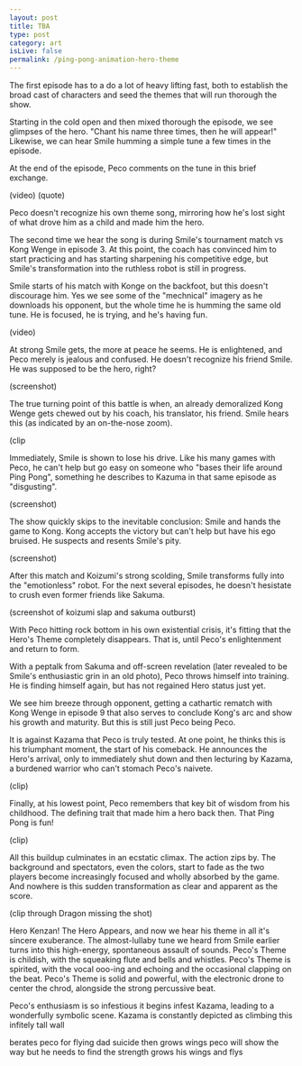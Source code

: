 ```yaml
---
layout: post
title: TBA
type: post
category: art
isLive: false
permalink: /ping-pong-animation-hero-theme
---
```


The first episode has to a do a lot of heavy lifting fast, both to establish the broad cast of characters and seed the themes that will run thorough the show.

Starting in the cold open and then mixed thorough the episode, we see glimpses of the hero. "Chant his name three times, then he will appear!" Likewise, we can hear Smile humming a simple tune a few times in the episode.

At the end of the episode, Peco comments on the tune in this brief exchange.

(video)
(quote)

Peco doesn't recognize his own theme song, mirroring how he's lost sight of what drove him as a child and made him the hero.

The second time we hear the song is during Smile's tournament match vs Kong Wenge in episode 3. At this point, the coach has convinced him to start practicing and has starting sharpening his competitive edge, but Smile's transformation into the ruthless robot is still in progress.

Smile starts of his match with Konge on the backfoot, but this doesn't discourage him. Yes we see some of the "mechnical" imagery as he downloads his opponent, but the whole time he is humming the same old tune. He is focused, he is trying, and he's having fun.

(video)

At strong Smile gets, the more at peace he seems. He is enlightened, and Peco merely is jealous and confused. He doesn't recognize his friend Smile. He was supposed to be the hero, right?

(screenshot)

The true turning point of this battle is when, an already demoralized Kong Wenge gets chewed out by his coach, his translator, his friend. Smile hears this (as indicated by an on-the-nose zoom).

(clip

Immediately, Smile is shown to lose his drive. Like his many games with Peco, he can't help but go easy on someone who "bases their life around Ping Pong", something he describes to Kazuma in that same episode as "disgusting".

(screenshot)

The show quickly skips to the inevitable conclusion: Smile and hands the game to Kong. Kong accepts the victory but can't help but have his ego bruised. He suspects and resents Smile's pity.

(screenshot)

After this match and Koizumi's strong scolding, Smile transforms fully into the "emotionless" robot. For the next several episodes, he doesn't hesistate to crush even former friends like Sakuma.

(screenshot of koizumi slap and sakuma outburst)

With Peco hitting rock bottom in his own existential crisis, it's fitting that the Hero's Theme completely disappears. That is, until Peco's enlightenment and return to form.

With a peptalk from Sakuma and off-screen revelation (later revealed to be Smile's enthusiastic grin in an old photo), Peco throws himself into training. He is finding himself again, but has not regained Hero status just yet.

We see him breeze through opponent, getting a cathartic rematch with Kong Wenge in episode 9 that also serves to conclude Kong's arc and show his growth and maturity. But this is still just Peco being Peco.

It is against Kazama that Peco is truly tested. At one point, he thinks this is his triumphant moment, the start of his comeback. He announces the Hero's arrival, only to immediately shut down and then lecturing by Kazama, a burdened warrior who can't stomach Peco's naivete.

(clip)

Finally, at his lowest point, Peco remembers that key bit of wisdom from his childhood. The defining trait that made him a hero back then. That Ping Pong is fun!

(clip)

All this buildup culminates in an ecstatic climax. The action zips by. The background and spectators, even the colors, start to fade as the two players become increasingly focused and wholly absorbed by the game. And nowhere is this sudden transformation as clear and apparent as the score.

(clip through Dragon missing the shot)

Hero Kenzan! The Hero Appears, and now we hear his theme in all it's sincere exuberance. The almost-lullaby tune we heard from Smile earlier turns into this high-energy, spontaneous assault of sounds. Peco's Theme is childish, with the squeaking flute and bells and whistles. Peco's Theme is spirited, with the vocal ooo-ing and echoing and the occasional clapping on the beat. Peco's Theme is solid and powerful, with the electronic drone to center the chrod, alongside the strong percussive beat.

Peco's enthusiasm is so infestious it begins infest Kazama, leading to a wonderfully symbolic scene. Kazama is constantly depicted as climbing this infitely tall wall

berates peco for flying
dad suicide
then grows wings
peco will show the way but he needs to find the strength
grows his wings and flys
